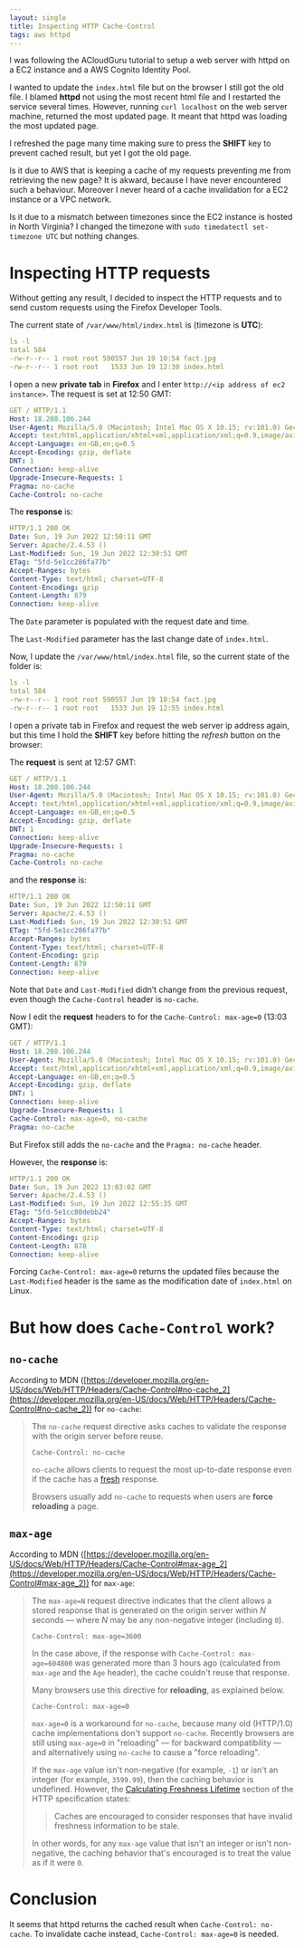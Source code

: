 ```yaml
---
layout: single
title: Inspecting HTTP Cache-Control
tags: aws httpd
---
```


I was following the ACloudGuru tutorial to setup a web server with httpd on a EC2 instance and a AWS Cognito Identity Pool. 

I wanted to update the `index.html` file but on the browser I still got the old file. I blamed **httpd** not using the most recent html file and I restarted the service several times. However, running `curl localhost` on the web server machine, returned the most updated page. It meant that httpd was loading the most updated page.

I refreshed the page many time making sure to press the **SHIFT** key to prevent cached result, but yet I got the old page.

Is it due to AWS that is keeping a cache of my requests preventing me from retrieving the new page? It is akward, because I have never encountered such a behaviour. Moreover I never heard of a cache invalidation for a EC2 instance or a VPC network.

Is it due to a mismatch between timezones since the EC2 instance is hosted in North Virginia? I changed the timezone with `sudo timedatectl set-timezone UTC` but nothing changes.

# Inspecting HTTP requests

Without getting any result, I decided to inspect the HTTP requests and to send custom requests using the Firefox Developer Tools.

The current state of `/var/www/html/index.html` is (timezone is **UTC**):

```yaml
ls -l
total 584
-rw-r--r-- 1 root root 590557 Jun 19 10:54 fact.jpg
-rw-r--r-- 1 root root   1533 Jun 19 12:30 index.html
```

I open a new **private** **tab** in **Firefox** and I enter `http://<ip address of ec2 instance>`. The request is set at 12:50 GMT:

```yaml
GET / HTTP/1.1
Host: 18.208.106.244
User-Agent: Mozilla/5.0 (Macintosh; Intel Mac OS X 10.15; rv:101.0) Gecko/20100101 Firefox/101.0
Accept: text/html,application/xhtml+xml,application/xml;q=0.9,image/avif,image/webp,*/*;q=0.8
Accept-Language: en-GB,en;q=0.5
Accept-Encoding: gzip, deflate
DNT: 1
Connection: keep-alive
Upgrade-Insecure-Requests: 1
Pragma: no-cache
Cache-Control: no-cache
```

The **response** is:

```yaml
HTTP/1.1 200 OK
Date: Sun, 19 Jun 2022 12:50:11 GMT
Server: Apache/2.4.53 ()
Last-Modified: Sun, 19 Jun 2022 12:30:51 GMT
ETag: "5fd-5e1cc286fa77b"
Accept-Ranges: bytes
Content-Type: text/html; charset=UTF-8
Content-Encoding: gzip
Content-Length: 879
Connection: keep-alive
```

The `Date` parameter is populated with the request date and time.

The `Last-Modified` parameter has the last change date of `index.html`.

Now, I update the `/var/www/html/index.html` file, so the current state of the folder is:

```yaml
ls -l
total 584
-rw-r--r-- 1 root root 590557 Jun 19 10:54 fact.jpg
-rw-r--r-- 1 root root   1533 Jun 19 12:55 index.html
```

I open a private tab in Firefox and request the web server ip address again, but this time I hold the **SHIFT** key before hitting the *refresh* button on the browser:

The **request** is sent at 12:57 GMT:

```yaml
GET / HTTP/1.1
Host: 18.208.106.244
User-Agent: Mozilla/5.0 (Macintosh; Intel Mac OS X 10.15; rv:101.0) Gecko/20100101 Firefox/101.0
Accept: text/html,application/xhtml+xml,application/xml;q=0.9,image/avif,image/webp,*/*;q=0.8
Accept-Language: en-GB,en;q=0.5
Accept-Encoding: gzip, deflate
DNT: 1
Connection: keep-alive
Upgrade-Insecure-Requests: 1
Pragma: no-cache
Cache-Control: no-cache
```

and the **response** is:

```yaml
HTTP/1.1 200 OK
Date: Sun, 19 Jun 2022 12:50:11 GMT
Server: Apache/2.4.53 ()
Last-Modified: Sun, 19 Jun 2022 12:30:51 GMT
ETag: "5fd-5e1cc286fa77b"
Accept-Ranges: bytes
Content-Type: text/html; charset=UTF-8
Content-Encoding: gzip
Content-Length: 879
Connection: keep-alive
```

Note that `Date` and `Last-Modified` didn’t change from the previous request, even though the `Cache-Control` header is `no-cache`.

Now I edit the **request** headers to for the `Cache-Control: max-age=0` (13:03 GMT):

```yaml
GET / HTTP/1.1
Host: 18.208.106.244
User-Agent: Mozilla/5.0 (Macintosh; Intel Mac OS X 10.15; rv:101.0) Gecko/20100101 Firefox/101.0
Accept: text/html,application/xhtml+xml,application/xml;q=0.9,image/avif,image/webp,*/*;q=0.8
Accept-Language: en-GB,en;q=0.5
Accept-Encoding: gzip, deflate
DNT: 1
Connection: keep-alive
Upgrade-Insecure-Requests: 1
Cache-Control: max-age=0, no-cache
Pragma: no-cache
```

But Firefox still adds the `no-cache` and the `Pragma: no-cache` header.

However, the **response** is:

```yaml
HTTP/1.1 200 OK
Date: Sun, 19 Jun 2022 13:03:02 GMT
Server: Apache/2.4.53 ()
Last-Modified: Sun, 19 Jun 2022 12:55:35 GMT
ETag: "5fd-5e1cc80debb24"
Accept-Ranges: bytes
Content-Type: text/html; charset=UTF-8
Content-Encoding: gzip
Content-Length: 878
Connection: keep-alive
```

Forcing `Cache-Control: max-age=0` returns the updated files because the `Last-Modified` header is the same as the modification date of `index.html` on Linux.

# But how does `Cache-Control` work?

## `no-cache`

According to MDN ([https://developer.mozilla.org/en-US/docs/Web/HTTP/Headers/Cache-Control#no-cache_2](https://developer.mozilla.org/en-US/docs/Web/HTTP/Headers/Cache-Control#no-cache_2)) for `no-cache`:

> The `no-cache` request directive asks caches to validate the response with the origin server before reuse.
> 
> 
> ```
> Cache-Control: no-cache
> ```
> 
> `no-cache` allows clients to request the most up-to-date response even if the cache has a [fresh](https://developer.mozilla.org/en-US/docs/Web/HTTP/Caching#freshness) response.
> 
> Browsers usually add `no-cache` to requests when users are **force reloading** a page.
> 

## `max-age`

According to MDN ([https://developer.mozilla.org/en-US/docs/Web/HTTP/Headers/Cache-Control#max-age_2](https://developer.mozilla.org/en-US/docs/Web/HTTP/Headers/Cache-Control#max-age_2)) for `max-age`:

> The `max-age=N` request directive indicates that the client allows a stored response that is generated on the origin server within *N* seconds — where *N* may be any non-negative integer (including `0`).
> 
> 
> ```
> Cache-Control: max-age=3600
> ```
> 
> In the case above, if the response with `Cache-Control: max-age=604800` was generated more than 3 hours ago (calculated from `max-age` and the `Age` header), the cache couldn't reuse that response.
> 
> Many browsers use this directive for **reloading**, as explained below.
> 
> ```
> Cache-Control: max-age=0
> ```
> 
> `max-age=0` is a workaround for `no-cache`, because many old (HTTP/1.0) cache implementations don't support `no-cache`. Recently browsers are still using `max-age=0` in "reloading" — for backward compatibility — and alternatively using `no-cache` to cause a "force reloading".
> 
> If the `max-age` value isn't non-negative (for example, `-1`) or isn't an integer (for example, `3599.99`), then the caching behavior is undefined. However, the [Calculating Freshness Lifetime](https://httpwg.org/specs/rfc7234.html#calculating.freshness.lifetime) section of the HTTP specification states:
> 
> > Caches are encouraged to consider responses that have invalid freshness information to be stale.
> > 
> 
> In other words, for any `max-age` value that isn't an integer or isn't non-negative, the caching behavior that's encouraged is to treat the value as if it were `0`.
> 

# Conclusion

It seems that httpd returns the cached result when `Cache-Control: no-cache`. To invalidate cache instead, `Cache-Control: max-age=0` is needed.
